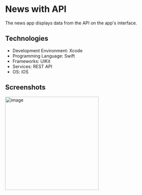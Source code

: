 # News with API
The news app displays data from the API on the app's interface.

## Technologies
* Development Environment: Xcode
* Programming Language: Swift
* Frameworks: UIKit
* Services: REST API
* OS: iOS

## Screenshots
<img width="300" alt="image" src="https://github.com/user-attachments/assets/768ed31b-85a1-4d79-8b15-0ae21789a826">
